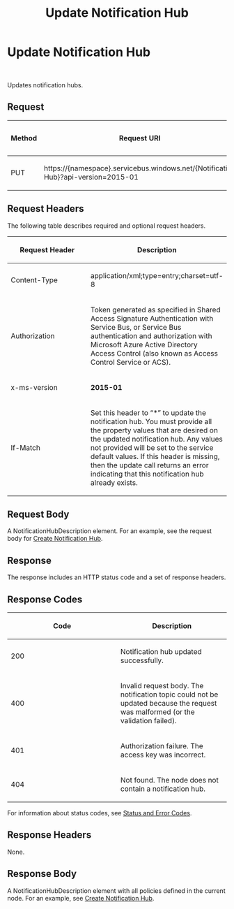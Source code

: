 ﻿---
title: Update Notification Hub
TOCTitle: Update Notification Hub
ms:assetid: 03634d2c-8fff-4dbd-8b64-bba998b7c2a2
ms:mtpsurl: https://msdn.microsoft.com/en-us/library/Dn223260(v=Azure.100)
ms:contentKeyID: 54432105
ms.date: 04/25/2016
mtps_version: v=Azure.100
---

# Update Notification Hub

 


Updates notification hubs.

## Request

<table>
<colgroup>
<col style="width: 33%" />
<col style="width: 33%" />
<col style="width: 33%" />
</colgroup>
<thead>
<tr class="header">
<th><p>Method</p></th>
<th><p>Request URI</p></th>
<th><p>HTTP version</p></th>
</tr>
</thead>
<tbody>
<tr class="odd">
<td><p>PUT</p></td>
<td><p>https://{namespace}.servicebus.windows.net/{Notification Hub}?api-version=2015-01</p></td>
<td><p>HTTP/1.1</p></td>
</tr>
</tbody>
</table>


## Request Headers

The following table describes required and optional request headers.

<table>
<colgroup>
<col style="width: 50%" />
<col style="width: 50%" />
</colgroup>
<thead>
<tr class="header">
<th><p>Request Header</p></th>
<th><p>Description</p></th>
</tr>
</thead>
<tbody>
<tr class="odd">
<td><p>Content-Type</p></td>
<td><p>application/xml;type=entry;charset=utf-8</p></td>
</tr>
<tr class="even">
<td><p>Authorization</p></td>
<td><p>Token generated as specified in Shared Access Signature Authentication with Service Bus, or Service Bus authentication and authorization with Microsoft Azure Active Directory Access Control (also known as Access Control Service or ACS).</p></td>
</tr>
<tr class="odd">
<td><p>x-ms-version</p></td>
<td><p><strong>2015-01</strong></p></td>
</tr>
<tr class="even">
<td><p>If-Match</p></td>
<td><p>Set this header to “*” to update the notification hub. You must provide all the property values that are desired on the updated notification hub. Any values not provided will be set to the service default values. If this header is missing, then the update call returns an error indicating that this notification hub already exists.</p></td>
</tr>
</tbody>
</table>


## Request Body

A NotificationHubDescription element. For an example, see the request body for [Create Notification Hub](dn223269\(v=azure.100\).md).

## Response

The response includes an HTTP status code and a set of response headers.

## Response Codes

<table>
<colgroup>
<col style="width: 50%" />
<col style="width: 50%" />
</colgroup>
<thead>
<tr class="header">
<th><p>Code</p></th>
<th><p>Description</p></th>
</tr>
</thead>
<tbody>
<tr class="odd">
<td><p>200</p></td>
<td><p>Notification hub updated successfully.</p></td>
</tr>
<tr class="even">
<td><p>400</p></td>
<td><p>Invalid request body. The notification topic could not be updated because the request was malformed (or the validation failed).</p></td>
</tr>
<tr class="odd">
<td><p>401</p></td>
<td><p>Authorization failure. The access key was incorrect.</p></td>
</tr>
<tr class="even">
<td><p>404</p></td>
<td><p>Not found. The node does not contain a notification hub.</p></td>
</tr>
</tbody>
</table>


For information about status codes, see [Status and Error Codes](http://msdn.microsoft.com/library/windowsazure/dd179357.aspx).

## Response Headers

None.

## Response Body

A NotificationHubDescription element with all policies defined in the current node. For an example, see [Create Notification Hub](dn223269\(v=azure.100\).md).

